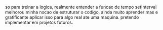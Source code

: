 so para treinar a logica, realmente entender a funcao de tempo setInterval
melhorou minha nocao de estruturar o codigo, ainda muito  aprender mas e gratificante aplicar isso para 
algo real ate  uma maquina. pretendo implementar em projetos futuros.